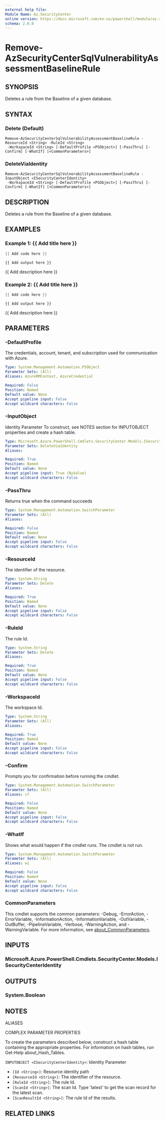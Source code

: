 ```yaml
---
external help file:
Module Name: Az.SecurityCenter
online version: https://docs.microsoft.com/en-us/powershell/module/az.securitycenter/remove-azsecuritycentersqlvulnerabilityassessmentbaselinerule
schema: 2.0.0
---
```


# Remove-AzSecurityCenterSqlVulnerabilityAssessmentBaselineRule

## SYNOPSIS
Deletes a rule from the Baseline of a given database.

## SYNTAX

### Delete (Default)
```
Remove-AzSecurityCenterSqlVulnerabilityAssessmentBaselineRule -ResourceId <String> -RuleId <String>
 -WorkspaceId <String> [-DefaultProfile <PSObject>] [-PassThru] [-Confirm] [-WhatIf] [<CommonParameters>]
```

### DeleteViaIdentity
```
Remove-AzSecurityCenterSqlVulnerabilityAssessmentBaselineRule -InputObject <ISecurityCenterIdentity>
 -WorkspaceId <String> [-DefaultProfile <PSObject>] [-PassThru] [-Confirm] [-WhatIf] [<CommonParameters>]
```

## DESCRIPTION
Deletes a rule from the Baseline of a given database.

## EXAMPLES

### Example 1: {{ Add title here }}
```powershell
{{ Add code here }}
```

```output
{{ Add output here }}
```

{{ Add description here }}

### Example 2: {{ Add title here }}
```powershell
{{ Add code here }}
```

```output
{{ Add output here }}
```

{{ Add description here }}

## PARAMETERS

### -DefaultProfile
The credentials, account, tenant, and subscription used for communication with Azure.

```yaml
Type: System.Management.Automation.PSObject
Parameter Sets: (All)
Aliases: AzureRMContext, AzureCredential

Required: False
Position: Named
Default value: None
Accept pipeline input: False
Accept wildcard characters: False
```

### -InputObject
Identity Parameter
To construct, see NOTES section for INPUTOBJECT properties and create a hash table.

```yaml
Type: Microsoft.Azure.PowerShell.Cmdlets.SecurityCenter.Models.ISecurityCenterIdentity
Parameter Sets: DeleteViaIdentity
Aliases:

Required: True
Position: Named
Default value: None
Accept pipeline input: True (ByValue)
Accept wildcard characters: False
```

### -PassThru
Returns true when the command succeeds

```yaml
Type: System.Management.Automation.SwitchParameter
Parameter Sets: (All)
Aliases:

Required: False
Position: Named
Default value: None
Accept pipeline input: False
Accept wildcard characters: False
```

### -ResourceId
The identifier of the resource.

```yaml
Type: System.String
Parameter Sets: Delete
Aliases:

Required: True
Position: Named
Default value: None
Accept pipeline input: False
Accept wildcard characters: False
```

### -RuleId
The rule Id.

```yaml
Type: System.String
Parameter Sets: Delete
Aliases:

Required: True
Position: Named
Default value: None
Accept pipeline input: False
Accept wildcard characters: False
```

### -WorkspaceId
The workspace Id.

```yaml
Type: System.String
Parameter Sets: (All)
Aliases:

Required: True
Position: Named
Default value: None
Accept pipeline input: False
Accept wildcard characters: False
```

### -Confirm
Prompts you for confirmation before running the cmdlet.

```yaml
Type: System.Management.Automation.SwitchParameter
Parameter Sets: (All)
Aliases: cf

Required: False
Position: Named
Default value: None
Accept pipeline input: False
Accept wildcard characters: False
```

### -WhatIf
Shows what would happen if the cmdlet runs.
The cmdlet is not run.

```yaml
Type: System.Management.Automation.SwitchParameter
Parameter Sets: (All)
Aliases: wi

Required: False
Position: Named
Default value: None
Accept pipeline input: False
Accept wildcard characters: False
```

### CommonParameters
This cmdlet supports the common parameters: -Debug, -ErrorAction, -ErrorVariable, -InformationAction, -InformationVariable, -OutVariable, -OutBuffer, -PipelineVariable, -Verbose, -WarningAction, and -WarningVariable. For more information, see [about_CommonParameters](http://go.microsoft.com/fwlink/?LinkID=113216).

## INPUTS

### Microsoft.Azure.PowerShell.Cmdlets.SecurityCenter.Models.ISecurityCenterIdentity

## OUTPUTS

### System.Boolean

## NOTES

ALIASES

COMPLEX PARAMETER PROPERTIES

To create the parameters described below, construct a hash table containing the appropriate properties. For information on hash tables, run Get-Help about_Hash_Tables.


`INPUTOBJECT <ISecurityCenterIdentity>`: Identity Parameter
  - `[Id <String>]`: Resource identity path
  - `[ResourceId <String>]`: The identifier of the resource.
  - `[RuleId <String>]`: The rule Id.
  - `[ScanId <String>]`: The scan Id. Type 'latest' to get the scan record for the latest scan.
  - `[ScanResultId <String>]`: The rule Id of the results.

## RELATED LINKS

